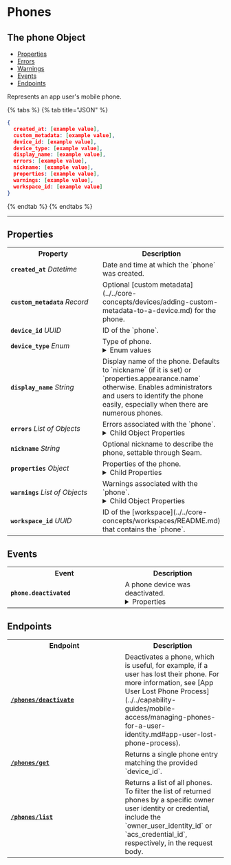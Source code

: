 # Phones

## The phone Object

- [Properties](./#properties)
- [Errors](./#errors)
- [Warnings](./#warnings)
- [Events](./#events)
- [Endpoints](./#endpoints)


Represents an app user's mobile phone.

{% tabs %}
{% tab title="JSON" %}
```json
{
  created_at: [example value],
  custom_metadata: [example value],
  device_id: [example value],
  device_type: [example value],
  display_name: [example value],
  errors: [example value],
  nickname: [example value],
  properties: [example value],
  warnings: [example value],
  workspace_id: [example value]
}
```
{% endtab %}
{% endtabs %}

---

## Properties

<table>
<tr><th width="250">Property</th><th>Description</th></tr>
<tr><td><strong><code>created_at</code></strong> <i>Datetime</i></td>
<td>
Date and time at which the `phone` was created.


</td></tr>

<tr><td><strong><code>custom_metadata</code></strong> <i>Record</i></td>
<td>
Optional [custom metadata](../../core-concepts/devices/adding-custom-metadata-to-a-device.md) for the phone.


</td></tr>

<tr><td><strong><code>device_id</code></strong> <i>UUID</i></td>
<td>
ID of the `phone`.


</td></tr>

<tr><td><strong><code>device_type</code></strong> <i>Enum</i></td>
<td>
Type of phone.

<details>

<summary>Enum values</summary>

- `ios_phone`
- `android_phone`
</details>


</td></tr>

<tr><td><strong><code>display_name</code></strong> <i>String</i></td>
<td>
Display name of the phone. Defaults to `nickname` (if it is set) or `properties.appearance.name` otherwise. Enables administrators and users to identify the phone easily, especially when there are numerous phones.


</td></tr>

<tr><td><strong><code>errors</code></strong> <i>List</i> <i>of Objects</i></td>
<td>
Errors associated with the `phone`.

<details>

<summary>Child Object Properties</summary>

- <strong><code>error_code</code></strong> <i>String</i>



- <strong><code>message</code></strong> <i>String</i>


</details>


</td></tr>

<tr><td><strong><code>nickname</code></strong> <i>String</i></td>
<td>
Optional nickname to describe the phone, settable through Seam.


</td></tr>

<tr><td><strong><code>properties</code></strong> <i>Object</i></td>
<td>
Properties of the phone.

<details>

<summary>Child Properties</summary>

- <strong><code>assa_abloy_credential_service_metadata</code></strong> <i>Object</i>

  ASSA ABLOY Credential Service metadata for the phone.



- <strong><code>assa_abloy_credential_service_metadata.endpoints</code></strong> <i>List</i> <i>of Objects</i>

  Endpoints associated with the phone.


- <strong><code>endpoint_id</code></strong> <i>String</i>

  ID of the associated endpoint.



- <strong><code>is_active</code></strong> <i>Boolean</i>

  Indicated whether the endpoint is active.




- <strong><code>assa_abloy_credential_service_metadata.has_active_endpoint</code></strong> <i>Boolean</i>

  Indicates whether the credential service has active endpoints associated with the phone.



- <strong><code>salto_space_credential_service_metadata</code></strong> <i>Object</i>

  Salto Space credential service metadata for the phone.



- <strong><code>salto_space_credential_service_metadata.has_active_phone</code></strong> <i>Boolean</i>

  Indicates whether the credential service has an active associated phone.


</details>


</td></tr>

<tr><td><strong><code>warnings</code></strong> <i>List</i> <i>of Objects</i></td>
<td>
Warnings associated with the `phone`.

<details>

<summary>Child Object Properties</summary>

- <strong><code>message</code></strong> <i>String</i>



- <strong><code>warning_code</code></strong> <i>String</i>


</details>


</td></tr>

<tr><td><strong><code>workspace_id</code></strong> <i>UUID</i></td>
<td>
ID of the [workspace](../../core-concepts/workspaces/README.md) that contains the `phone`.


</td></tr>

</table>

## Events

<table>
<tr><th width="250">Event</th><th>Description</th></tr>
<tr><td><strong><code>phone.deactivated</code></strong></td>
<td>
A phone device was deactivated.

<details>

<summary>Properties</summary>

- <strong><code>created_at</code></strong> <i>Datetime</i>

  Date and time at which the event was created.



- <strong><code>device_id</code></strong> <i>UUID</i>

  ID of the [device](../../core-concepts/devices/README.md).



- <strong><code>event_id</code></strong> <i>UUID</i>

  ID of the event.



- <strong><code>event_type</code></strong> <i>String</i>



- <strong><code>occurred_at</code></strong> <i>Datetime</i>

  Date and time at which the event occurred.



- <strong><code>workspace_id</code></strong> <i>UUID</i>

  ID of the [workspace](../../core-concepts/workspaces/README.md).


</details>

</td></tr>
</table>

## Endpoints

<table>
<tr><th width="250">Endpoint</th><th>Description</th></tr>

<tr><td><a href="./deactivate.md"><strong><code>/phones/deactivate</code></strong></a></td>

<td>Deactivates a phone, which is useful, for example, if a user has lost their phone. For more information, see [App User Lost Phone Process](../../capability-guides/mobile-access/managing-phones-for-a-user-identity.md#app-user-lost-phone-process).</td></tr>


<tr><td><a href="./get.md"><strong><code>/phones/get</code></strong></a></td>

<td>Returns a single phone entry matching the provided `device_id`.</td></tr>


<tr><td><a href="./list.md"><strong><code>/phones/list</code></strong></a></td>

<td>Returns a list of all phones. To filter the list of returned phones by a specific owner user identity or credential, include the `owner_user_identity_id` or `acs_credential_id`, respectively, in the request body.</td></tr>

</table>
